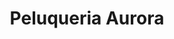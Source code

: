 ---
title: "Peluqueria Aurora"
url: /suchitlan-comala-colima/peluqueria-aurora/
shop: peluquería
---